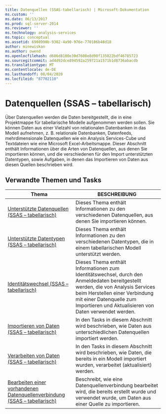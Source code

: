 ```yaml
---
title: Datenquellen (SSAS-tabellarisch) | Microsoft-Dokumentation
ms.custom: ''
ms.date: 06/13/2017
ms.prod: sql-server-2014
ms.reviewer: ''
ms.technology: analysis-services
ms.topic: conceptual
ms.assetid: 6908998b-9302-4a90-976e-770106b48d18
author: minewiskan
ms.author: owend
ms.openlocfilehash: d686d8100e30d7608e8d90f135022bdf46785723
ms.sourcegitcommit: ad4d92dce894592a259721a1571b1d8736abacdb
ms.translationtype: MT
ms.contentlocale: de-DE
ms.lasthandoff: 08/04/2020
ms.locfileid: "87702110"
---
```

# <a name="data-sources-ssas-tabular"></a>Datenquellen (SSAS – tabellarisch)
  Über Datenquellen werden die Daten bereitgestellt, die in eine Projektmappe für tabellarische Modelle aufgenommen werden sollen. Sie können Daten aus einer Vielzahl von relationalen Datenbanken in das Modell aufnehmen, z. B. relationale Datenbanken, Datenfeeds, mehrdimensionale Datenquellen wie ein Analysis Services-Cube und Textdateien wie eine Microsoft Excel-Arbeitsmappe. Dieser Abschnitt enthält Informationen über die Arten von Datenquellen, aus denen Sie importieren können, und die verschiedenen für den Import unterstützten Datentypen, sowie Aufgaben, in denen das Importieren von Daten aus diesen Quellen beschrieben wird.  
  
## <a name="related-topics-and-tasks"></a>Verwandte Themen und Tasks  
  
|Thema|BESCHREIBUNG|  
|-----------|-----------------|  
|[Unterstützte Datenquellen &#40;SSAS – tabellarisch&#41;](tabular-models/data-sources-supported-ssas-tabular.md)|Dieses Thema enthält Informationen zu den verschiedenen Datenquellen, aus denen Sie importieren können.|  
|[Unterstützte Datentypen &#40;SSAS – tabellarisch&#41;](tabular-models/data-types-supported-ssas-tabular.md)|Dieses Thema enthält Informationen zu den verschiedenen Datentypen, die in einem tabellarischen Modell unterstützt werden.|  
|[Identitätswechsel &#40;SSAS – tabellarisch&#41;](tabular-models/impersonation-ssas-tabular.md)|Dieses Thema enthält Informationen zum Identitätswechsel, durch den Anmeldedaten bereitgestellt werden, die von Analysis Services beim Herstellen einer Verbindung mit einer Datenquelle zum Importieren und Aktualisieren von Daten verwendet werden.|  
|[Importieren von Daten &#40;SSAS – tabellarisch&#41;](import-data-ssas-tabular.md)|In den Tasks in diesem Abschnitt wird beschrieben, wie Daten aus unterschiedlichen Datenquellen importiert werden.|  
|[Verarbeiten von Daten &#40;SSAS – tabellarisch&#41;](process-data-ssas-tabular.md)|In den Tasks in diesem Abschnitt wird beschrieben, wie Daten, die bereits in ein Modell importiert wurden, verarbeitet (aktualisiert) werden.|  
|[Bearbeiten einer vorhandenen Datenquellenverbindung &#40;SSAS – tabellarisch&#41;](edit-an-existing-data-source-connection-ssas-tabular.md)|Beschreibt, wie eine Datenquellenverbindung bearbeitet wird, die bereits erstellt wurde und verwendet wurde, um Daten aus einer Quelle zu importieren.|  
  
  
